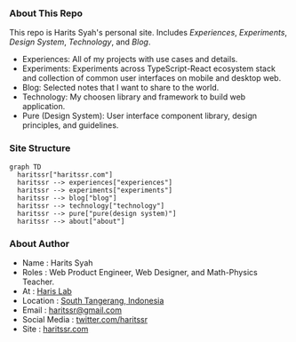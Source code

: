 ### About This Repo

This repo is Harits Syah's personal site. Includes _Experiences_, _Experiments_, _Design System_, _Technology_, and _Blog_.
- Experiences: All of my projects with use cases and details.
- Experiments: Experiments across TypeScript-React ecosystem stack and collection of common user interfaces on mobile and desktop web.
- Blog: Selected notes that I want to share to the world.
- Technology: My choosen library and framework to build web application.
- Pure (Design System): User interface component library, design principles, and guidelines.

### Site Structure

```mermaid
graph TD
  haritssr["haritssr.com"]
  haritssr --> experiences["experiences"]
  haritssr --> experiments["experiments"]
  haritssr --> blog["blog"]
  haritssr --> technology["technology"]
  haritssr --> pure["pure(design system)"]
  haritssr --> about["about"]
```

### About Author

- Name : Harits Syah
- Roles : Web Product Engineer, Web Designer, and Math-Physics Teacher.
- At : [Haris Lab](https://www.harislab.com)
- Location : [South Tangerang, Indonesia](https://www.google.com/maps/place/Kota+Tangerang+Selatan,+Banten/data=!4m2!3m1!1s0x2e69fab10419c095:0x1c880c046d198c94?sa=X&ved=2ahUKEwiCnd3VqvqAAxXzcmwGHTlLDx8Q8gF6BAgYEAA&ved=2ahUKEwiCnd3VqvqAAxXzcmwGHTlLDx8Q8gF6BAgZEAI)
- Email : [haritssr@gmail.com](mailto:haritssr@gmail.com)
- Social Media : [twitter.com/haritssr](x.com/haritssr)
- Site : [haritssr.com](https://www.haritssr.com)
